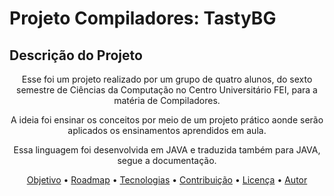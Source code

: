 # Projeto Compiladores: TastyBG

## Descrição do Projeto
<p align="center">Esse foi um projeto realizado por um grupo de quatro alunos, do sexto semestre de Ciências da Computação no Centro Universitário FEI, para a matéria de Compiladores.</p>
<p align="center">A ideia foi ensinar os conceitos por meio de um projeto prático aonde serão aplicados os ensinamentos aprendidos em aula.</p>
<p align="center">Essa linguagem foi desenvolvida em JAVA e traduzida também para JAVA, segue a documentação.</p>

<p align="center">
 <a href="#objetivo">Objetivo</a> •
 <a href="#roadmap">Roadmap</a> • 
 <a href="#tecnologias">Tecnologias</a> • 
 <a href="#contribuicao">Contribuição</a> • 
 <a href="#licenc-a">Licença</a> • 
 <a href="#autor">Autor</a>
</p>

